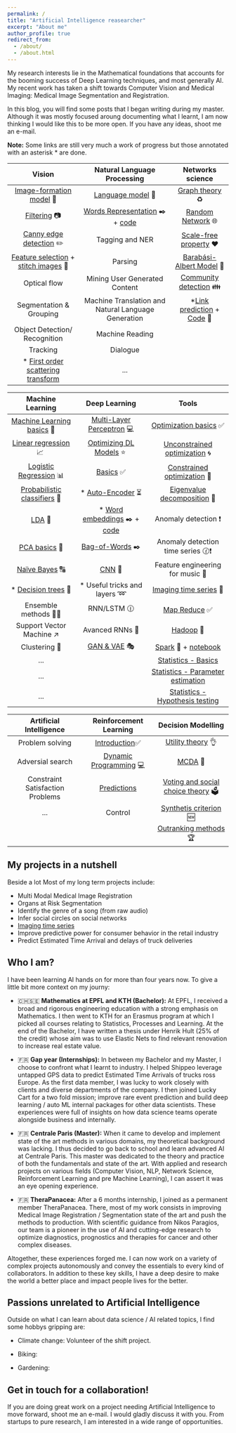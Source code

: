 ```yaml
---
permalink: /
title: "Artificial Intelligence reasearcher"
excerpt: "About me"
author_profile: true
redirect_from:
  - /about/
  - /about.html
---
```


My research interests lie in the Mathematical foundations that accounts for the booming success of Deep Learning techniques, and most generally AI. My recent work has taken a shift towards Computer Vision and Medical Imaging: Medical Image Segmentation and Registration.

In this blog, you will find some posts that I began writing during my master. Although it was mostly focused aroung documenting what I learnt, I am now thinking I would like this to be more open. If you have any ideas, shoot me an e-mail.

**Note:** Some links are still very much a work of progress but those annotated with an asterisk * are done.

| Vision | Natural Language Processing | Networks science |
|:---------------------------:|:-------------------------------:|:-------------------------------:|
| [Image-formation model](/posts/2019/01/vic-low-level/) 🌠 | [Language model](/posts/2019/01/nlp-language-modelling/) 📕  | [Graph theory](/posts/2019/02/ns_graph_theory/) ♻️ |
| [Filtering](/posts/2019/01/vic-filters/) 📷 | [Words Representation](/posts/2019/01/nlp-representation/) ✒️ + [code](https://github.com/devitrylouis/word2vec_negative_sampling)| [Random Network](/posts/2018/11/random_network/) 🌐 |
| [Canny edge detection](https://gist.github.com/devitrylouis/1c00f4530ac729ec20aa7826fd040aac) ✏️ | Tagging and NER | [Scale-free property](/posts/2018/11/ns-scale-free-property/) ❤️ |
| [Feature selection](/posts/2019/01/vic_features) + [stitch images](https://gist.github.com/devitrylouis/a7f19c6713e41a525309407b44334a7d) 💠 | Parsing | [Barabási-Albert Model](/posts/2018/11/ns-barabasi-albert-model/) 🌌 |
| Optical flow | Mining User Generated Content | [Community detection](https://devitrylouis.github.io/posts/2019/01/community-detection/) 👪 |
| Segmentation & Grouping | Machine Translation and Natural Language Generation  | *[Link prediction](/posts/2019/01/link-prediction/) + [Code](https://github.com/devitrylouis/link_prediction) 🌿 |
| Object Detection/ Recognition | Machine Reading |
| Tracking | Dialogue |
| * [First order scattering transform](/posts/2019/02/vic-first-order-scattering/) | ... |

| Machine Learning | Deep Learning | Tools |
|:---------------------------:|:-------------------------------:|:-------------------------------:|
| [Machine Learning basics](/posts/2018/11/ml-basics/) 🎯  | [Multi-Layer Perceptron](/posts/2018/11/dl-mlp/) 💻| [Optimization basics](/posts/2019/02/optimization-basics/) ✅ |
| [Linear regression](/posts/2018/11/ml-linear-regression/) 📈 | [Optimizing DL Models](/posts/2018/11/optimize-dl/) ⭐️ | [Unconstrained optimization](/posts/2018/11/optimization-unconstrained/) 🌀 |
| [Logistic Regression](/posts/2018/11/logistic-regression/) 📊 | [Basics](/posts/2018/11/basics-dl/) ✅ | [Constrained optimization](/posts/2018/11/optimization-constrained/) 📐 |
| [Probabilistic classifiers](/posts/2018/10/ml-probabilistic-classifiers/) 🔮 | * [Auto-Encoder](/posts/Deep-Learning/autoencoder) ⏳ | [Eigenvalue decomposition](https://medium.com/@louisdevitry/intuitive-tutorial-on-eigenvalue-decomposition-in-numpy-af0062a4929b) 💠 |
| [LDA](/posts/2018/10/ml-lda/) 📏 | * [Word embeddings](/posts/2019/01/embeddings/) ✒️ + [code](/devitrylouis/word2vec_negative_sampling) | Anomaly detection ❗️ |
| [PCA basics](https://medium.com/@louisdevitry/intuitive-tutorial-on-eigenvalue-decomposition-in-numpy-af0062a4929b) 🔎 | [Bag-of-Words](/posts/2019/01/bag-of-words/) ✒️ | Anomaly detection time series 🕜❗️|
| [Naïve Bayes](/posts/2019/02/ml-naive-bayes/) 🔠 | [CNN](https://github.com/devitrylouis/image_denoising) 🌄 | Feature engineering for music 🎼 |
| * [Decision trees](/posts/2018/11/decision-trees/) 🌲 | * Useful tricks and layers ➿ | [Imaging time series](https://medium.com/analytics-vidhya/encoding-time-series-as-images-b043becbdbf3) 💈 |
| Ensemble methods 🌲🌳 | RNN/LSTM 🕧 | [Map Reduce](/posts/2018/11/big-data-map-reduce/) ✅  |
| Support Vector Machine ↗️ | Avanced RNNs 📘 | [Hadoop](/posts/2019/01/hadoop/) 🚈 |
| Clustering 👫 | [GAN & VAE](https://github.com/devitrylouis/gan_vs_vae_pytorch) 🎭 | [Spark](/posts/2019/01/spark-introduction/) 🚅 + [notebook](https://github.com/devitrylouis/spark_basics)|
| ... | | [Statistics - Basics](/posts/2019/01/statistics-basics/)|
| ... | | [Statistics - Parameter estimation](/posts/2019/01/modeling-and-estimation/)|
| ... | | [Statistics - Hypothesis testing](/posts/2019/01/hypothesis-techniques/)|


| Artificial Intelligence | Reinforcement Learning | Decision Modelling |
|:---------------------------:|:-------------------------------:|:-------------------------------:|
| Problem solving | [Introduction](/posts/2019/01/rl-introduction/)✅ | [Utility theory](/posts/2019/01/utility-theory/) 👌 |
| Adversial search | [Dynamic Programming](/posts/2019/01/rl-dynamic-programming/) 💻 | [MCDA](/posts/2019/01/dm-multiple-criteria/) 📑 |
| Constraint Satisfaction Problems | [Predictions](/posts/2019/01/rl-prediction/) | [Voting and social choice theory](/posts/2019/01/dm-social-choice-theory/) 🗳️ |
| ... | Control | [Synthetis criterion](/posts/2019/01/dm-synthesis-criterion/) 🆕 |
| |  | [Outranking methods](/posts/2019/01/dm-outranking-method/) 🏆 |


My projects in a nutshell
------
Beside a lot Most of my long term projects include:

* Multi Modal Medical Image Registration
* Organs at Risk Segmentation
* Identify the genre of a song (from raw audio)
* Infer social circles on social networks
* [Imaging time series](https://medium.com/analytics-vidhya/encoding-time-series-as-images-b043becbdbf3)
* Improve predictive power for consumer behavior in the retail industry
* Predict Estimated Time Arrival and delays of truck deliveries


Who I am?
------
I have been learning AI hands on for more than four years now. To give a little bit more context on my journy:

- 🇨🇭🇸🇪 **Mathematics at EPFL and KTH (Bachelor):** At EPFL, I received a broad and rigorous engineering education with a strong emphasis on Mathematics. I then went to KTH for an Erasmus program at which I picked all courses relating to Statistics, Processes and Learning. At the end of the Bachelor, I have written a thesis under Henrik Hult (25% of the credit) whose aim was to use Elastic Nets to find relevant renovation to increase real estate value.

- 🇫🇷 **Gap year (Internships):** In between my Bachelor and my Master, I choose to confront what I learnt to industry. I helped Shippeo leverage untapped GPS data to predict Estimated Time Arrivals of trucks ross Europe. As the first data member, I was lucky to work closely with clients and diverse departments of the company. I then joined Lucky Cart for a two fold mission; improve rare event prediction and build deep learning / auto ML internal packages for other data scientists. These experiences were full of insights on how data science teams operate alongside business and internally.

- 🇫🇷 **Centrale Paris (Master):** When it came to develop and implement state of the art methods in various domains, my theoretical background was lacking. I thus decided to go back to school and learn advanced AI at Centrale Paris. This master was dedicated to the theory and practice of both the fundamentals and state of the art. With applied and research projects on various fields (Computer Vision, NLP, Network Science, Reinforcement Learning and pre Machine Learning), I can assert it was an eye opening experience.

- 🇫🇷 **TheraPanacea:** After a 6 months internship, I joined as a permanent member TheraPanacea. There, most of my work consists in improving Medical Image Registration / Segmentation state of the art and push the methods to production. With scientific guidance from Nikos Paragios, our team is a pioneer in the use of AI and cutting-edge research to optimize diagnostics, prognostics and therapies for cancer and other complex diseases.

Altogether, these experiences forged me. I can now work on a variety of complex projects autonomously and convey the essentials to every kind of collaborators. In addition to these key skills, I have a deep desire to make the world a better place and impact people lives for the better.


Passions unrelated to Artificial Intelligence
------
Outside on what I can learn about data science / AI related topics, I find some hobbys gripping are:

- Climate change: Volunteer of the shift project.

- Biking: 

- Gardening: 


Get in touch for a collaboration!
------
If you are doing great work on a project needing Artificial Intelligence to move forward, shoot me an e-mail. I would gladly discuss it with you. From startups to pure research, I am interested in a wide range of opportunities.
